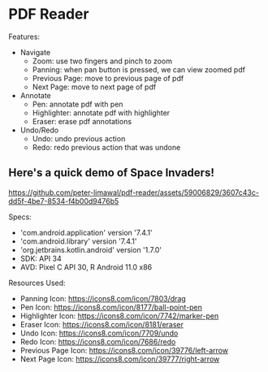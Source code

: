 # PDF Reader

Features:
- Navigate
  - Zoom: use two fingers and pinch to zoom
  - Panning: when pan button is pressed, we can view zoomed pdf
  - Previous Page: move to previous page of pdf
  - Next Page: move to next page of pdf
- Annotate
  - Pen: annotate pdf with pen
  - Highlighter: annotate pdf with highlighter
  - Eraser: erase pdf annotations
- Undo/Redo
  - Undo: undo previous action
  - Redo: redo previous action that was undone

## Here's a quick demo of Space Invaders!

https://github.com/peter-limawal/pdf-reader/assets/59006829/3607c43c-dd5f-4be7-8534-f4b00d9476b5

Specs:
- 'com.android.application' version '7.4.1'
- 'com.android.library' version '7.4.1'
- 'org.jetbrains.kotlin.android' version '1.7.0'
- SDK: API 34
- AVD: Pixel C API 30, R Android 11.0 x86

Resources Used:
- Panning Icon: https://icons8.com/icon/7803/drag
- Pen Icon: https://icons8.com/icon/8177/ball-point-pen  
- Highlighter Icon: https://icons8.com/icon/7742/marker-pen  
- Eraser Icon: https://icons8.com/icon/8181/eraser
- Undo Icon: https://icons8.com/icon/7709/undo
- Redo Icon: https://icons8.com/icon/7686/redo
- Previous Page Icon: https://icons8.com/icon/39776/left-arrow
- Next Page Icon: https://icons8.com/icon/39777/right-arrow
